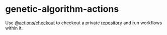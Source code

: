 # genetic-algorithm-actions
Use [@actions/checkout](https://github.com/actions/checkout) to checkout a private [repository](https://github.com/Serious-senpai/CEC_2024) and run workflows within it.

